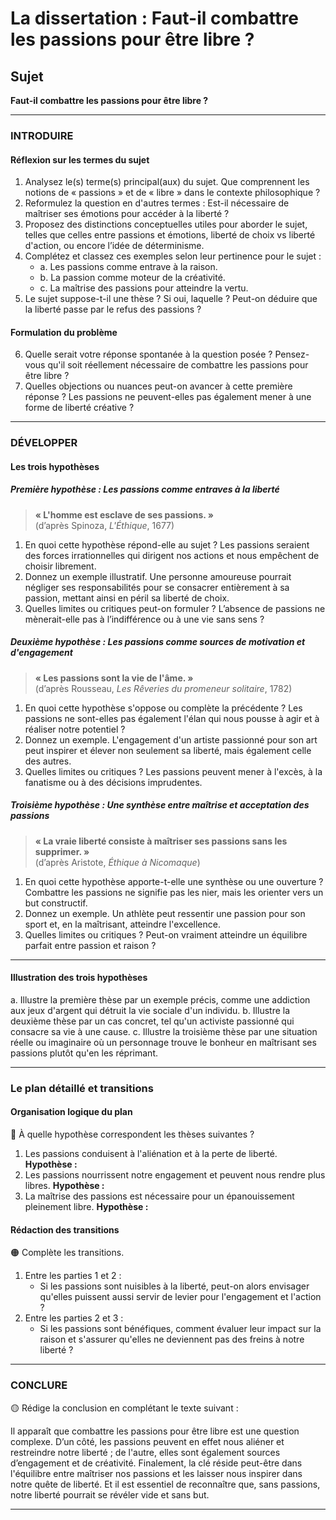 # La dissertation : Faut-il combattre les passions pour être libre ?

## Sujet
**Faut-il combattre les passions pour être libre ?**

---

### INTRODUIRE

#### Réflexion sur les termes du sujet

1. Analysez le(s) terme(s) principal(aux) du sujet. Que comprennent les notions de « passions » et de « libre » dans le contexte philosophique ?
2. Reformulez la question en d'autres termes : Est-il nécessaire de maîtriser ses émotions pour accéder à la liberté ?
3. Proposez des distinctions conceptuelles utiles pour aborder le sujet, telles que celles entre passions et émotions, liberté de choix vs liberté d'action, ou encore l’idée de déterminisme.
4. Complétez et classez ces exemples selon leur pertinence pour le sujet :
   - a. Les passions comme entrave à la raison.
   - b. La passion comme moteur de la créativité.
   - c. La maîtrise des passions pour atteindre la vertu.
5. Le sujet suppose-t-il une thèse ? Si oui, laquelle ? Peut-on déduire que la liberté passe par le refus des passions ?

#### Formulation du problème

6. Quelle serait votre réponse spontanée à la question posée ? Pensez-vous qu'il soit réellement nécessaire de combattre les passions pour être libre ?
7. Quelles objections ou nuances peut-on avancer à cette première réponse ? Les passions ne peuvent-elles pas également mener à une forme de liberté créative ?

---

### DÉVELOPPER

#### Les trois hypothèses

##### Première hypothèse : Les passions comme entraves à la liberté

> **« L'homme est esclave de ses passions. »**  
> (d’après Spinoza, *L'Éthique*, 1677)

1. En quoi cette hypothèse répond-elle au sujet ? Les passions seraient des forces irrationnelles qui dirigent nos actions et nous empêchent de choisir librement.
2. Donnez un exemple illustratif. Une personne amoureuse pourrait négliger ses responsabilités pour se consacrer entièrement à sa passion, mettant ainsi en péril sa liberté de choix.
3. Quelles limites ou critiques peut-on formuler ? L’absence de passions ne mènerait-elle pas à l’indifférence ou à une vie sans sens ?

##### Deuxième hypothèse : Les passions comme sources de motivation et d'engagement

> **« Les passions sont la vie de l'âme. »**  
> (d’après Rousseau, *Les Rêveries du promeneur solitaire*, 1782)

1. En quoi cette hypothèse s'oppose ou complète la précédente ? Les passions ne sont-elles pas également l'élan qui nous pousse à agir et à réaliser notre potentiel ?
2. Donnez un exemple. L'engagement d'un artiste passionné pour son art peut inspirer et élever non seulement sa liberté, mais également celle des autres.
3. Quelles limites ou critiques ? Les passions peuvent mener à l'excès, à la fanatisme ou à des décisions imprudentes.

##### Troisième hypothèse : Une synthèse entre maîtrise et acceptation des passions

> **« La vraie liberté consiste à maîtriser ses passions sans les supprimer. »**  
> (d’après Aristote, *Éthique à Nicomaque*)

1. En quoi cette hypothèse apporte-t-elle une synthèse ou une ouverture ? Combattre les passions ne signifie pas les nier, mais les orienter vers un but constructif.
2. Donnez un exemple. Un athlète peut ressentir une passion pour son sport et, en la maîtrisant, atteindre l'excellence.
3. Quelles limites ou critiques ? Peut-on vraiment atteindre un équilibre parfait entre passion et raison ?

---

#### Illustration des trois hypothèses

a. Illustre la première thèse par un exemple précis, comme une addiction aux jeux d'argent qui détruit la vie sociale d'un individu.
b. Illustre la deuxième thèse par un cas concret, tel qu'un activiste passionné qui consacre sa vie à une cause.
c. Illustre la troisième thèse par une situation réelle ou imaginaire où un personnage trouve le bonheur en maîtrisant ses passions plutôt qu'en les réprimant.

---

### Le plan détaillé et transitions

#### Organisation logique du plan

🔴 À quelle hypothèse correspondent les thèses suivantes ?

1. Les passions conduisent à l'aliénation et à la perte de liberté. **Hypothèse :**
2. Les passions nourrissent notre engagement et peuvent nous rendre plus libres. **Hypothèse :**
3. La maîtrise des passions est nécessaire pour un épanouissement pleinement libre. **Hypothèse :**

#### Rédaction des transitions

🟠 Complète les transitions.

1. Entre les parties 1 et 2 :  
   - Si les passions sont nuisibles à la liberté, peut-on alors envisager qu'elles puissent aussi servir de levier pour l'engagement et l'action ?
2. Entre les parties 2 et 3 :  
   - Si les passions sont bénéfiques, comment évaluer leur impact sur la raison et s'assurer qu'elles ne deviennent pas des freins à notre liberté ?

---

### CONCLURE

🟡 Rédige la conclusion en complétant le texte suivant :

Il apparaît que combattre les passions pour être libre est une question complexe. D’un côté, les passions peuvent en effet nous aliéner et restreindre notre liberté ; de l'autre, elles sont également sources d’engagement et de créativité. Finalement, la clé réside peut-être dans l'équilibre entre maîtriser nos passions et les laisser nous inspirer dans notre quête de liberté. Et il est essentiel de reconnaître que, sans passions, notre liberté pourrait se révéler vide et sans but.

---